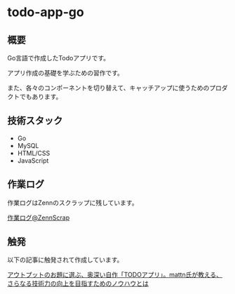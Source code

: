 # todo-app-go

## 概要

Go言語で作成したTodoアプリです。

アプリ作成の基礎を学ぶための習作です。

また、各々のコンポーネントを切り替えて、キャッチアップに使うためのプロダクトでもあります。

## 技術スタック

- Go
- MySQL
- HTML/CSS
- JavaScript

## 作業ログ

作業ログはZennのスクラップに残しています。

[作業ログ@ZennScrap](https://zenn.dev/kip2/scraps/177cb54290d240)

## 触発

以下の記事に触発されて作成しています。

[アウトプットのお題に選ぶ、奥深い自作「TODOアプリ」。mattn氏が教える、さらなる技術力の向上を目指すためのノウハウとは](https://levtech.jp/media/article/column/detail_473/)
